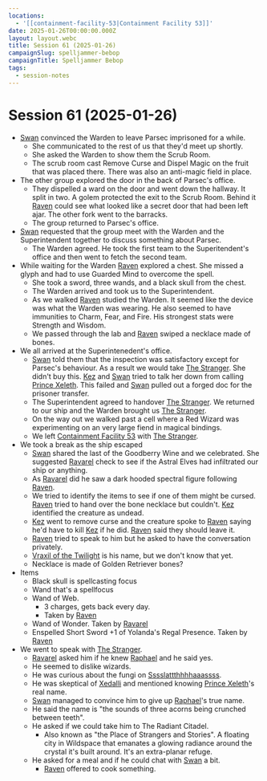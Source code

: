 ```yaml
---
locations:
  - '[[containment-facility-53|Containment Facility 53]]'
date: 2025-01-26T00:00:00.000Z
layout: layout.webc
title: Session 61 (2025-01-26)
campaignSlug: spelljammer-bebop
campaignTitle: Spelljammer Bebop
tags:
  - session-notes
---
```

# Session 61 (2025-01-26)

- [Swan](swan.md) convinced the Warden to leave Parsec imprisoned for a while.
	- She communicated to the rest of us that they'd meet up shortly.
	- She asked the Warden to show them the Scrub Room.
	- The scrub room cast Remove Curse and Dispel Magic on the fruit that was placed there. There was also an anti-magic field in place.
- The other group explored the door in the back of Parsec's office.
	- They dispelled a ward on the door and went down the hallway. It split in two. A golem protected the exit to the Scrub Room. Behind it [Raven](raven.md) could see what looked like a secret door that had been left ajar. The other fork went to the barracks.
	- The group returned to Parsec's office.
- [Swan](swan.md) requested that the group meet with the Warden and the Superintendent together to discuss something about Parsec.
	- The Warden agreed. He took the first team to the Superitendent's office and then went to fetch the second team.
- While waiting for the Warden [Raven](raven.md) explored a chest. She missed a glyph and had to use Guarded Mind to overcome the spell.
	- She took a sword, three wands, and a black skull from the chest.
	- The Warden arrived and took us to the Superintendent.
	- As we walked [Raven](raven.md) studied the Warden. It seemed like the device was what the Warden was wearing. He also seemed to have immunities to Charm, Fear, and Fire. His strongest stats were Strength and Wisdom.
	- We passed through the lab and [Raven](raven.md) swiped a necklace made of bones.
- We all arrived at the Superintenedent's office.
	- [Swan](swan.md) told them that the inspection was satisfactory except for Parsec's behaviour. As a result we would take [The Stranger](the-stranger.md). She didn't buy this. [Kez](kez-bardaux.md) and [Swan](swan.md) tried to talk her down from calling [Prince Xeleth](prince-xeleth.md). This failed and [Swan](swan.md) pulled out a forged doc for the prisoner transfer.
	- The Superintendent agreed to handover [The Stranger](the-stranger.md). We returned to our ship and the Warden brought us [The Stranger](the-stranger.md).
	- On the way out we walked past a cell where a Red Wizard was experimenting on an very large fiend in magical bindings.
	- We left [Containment Facility 53](containment-facility-53.md) with [The Stranger](the-stranger.md).
- We took a break as the ship escaped
	- [Swan](swan.md) shared the last of the Goodberry Wine and we celebrated. She suggested [Ravarel](ravarel-deshent.md) check to see if the Astral Elves had infiltrated our ship or anything.
	- As [Ravarel](ravarel-deshent.md) did he saw a dark hooded spectral figure following [Raven](raven.md).
	- We tried to identify the items to see if one of them might be cursed. [Raven](raven.md) tried to hand over the bone necklace but couldn't. [Kez](kez-bardaux.md) identified the creature as undead.
	- [Kez](kez-bardaux.md) went to remove curse and the creature spoke to [Raven](raven.md) saying he'd have to kill [Kez](kez-bardaux.md) if he did. [Raven](raven.md) said they should leave it.
	- [Raven](raven.md) tried to speak to him but he asked to have the conversation privately.
	- [Vraxil of the Twilight](vraxil-of-the-twilight.md) is his name, but we don't know that yet.
	- Necklace is made of Golden Retriever bones?
- Items
	- Black skull is spellcasting focus
	- Wand that's a spellfocus
	- Wand of Web.
		- 3 charges, gets back every day.
		- Taken by [Raven](raven.md)
	- Wand of Wonder. Taken by [Ravarel](ravarel-deshent.md)
	- Enspelled Short Sword +1 of Yolanda's Regal Presence. Taken by [Raven](raven.md)
- We went to speak with [The Stranger](the-stranger.md).
	- [Ravarel](ravarel-deshent.md) asked him if he knew [Raphael](raphael.md) and he said yes.
	- He seemed to dislike wizards.
	- He was curious about the fungi on [Sssslattthhhhaaassss](sssslattthhhhaaassss.md).
	- He was skeptical of [Xedalli](princess-xedalli.md) and mentioned knowing [Prince Xeleth](prince-xeleth.md)'s real name.
	- [Swan](swan.md) managed to convince him to give up [Raphael](raphael.md)'s true name.
	- He said the name is "the sounds of three acorns being crunched between teeth".
	- He asked if we could take him to The Radiant Citadel.
		- Also known as "the Place of Strangers and Stories". A floating city in Wildspace that emanates a glowing radiance around the crystal it's built around. It's an extra-planar refuge.
	- He asked for a meal and if he could chat with [Swan](swan.md) a bit.
		- [Raven](raven.md) offered to cook something.
